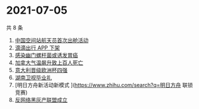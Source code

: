 # 2021-07-05

共 8 条

<!-- BEGIN -->
<!-- 最后更新时间 Mon Jul 05 2021 02:06:09 GMT+0800 (China Standard Time) -->

1. [中国空间站航天员首次出舱活动](https://www.zhihu.com/search?q=首次出舱)
2. [滴滴出行 APP 下架](https://www.zhihu.com/search?q=滴滴下架)
3. [感染幽门螺杆菌或诱发胃癌](https://www.zhihu.com/search?q=幽门螺杆菌)
4. [加拿大气温飙升致上百人死亡](https://www.zhihu.com/search?q=加拿大气温飙升)
5. [意大利晋级欧洲杯四强](https://www.zhihu.com/search?q=意大利队)
6. [湖南卫视毕业礼](https://www.zhihu.com/search?q=2021毕业礼)
7. [明日方舟新活动新模式 ](https://www.zhihu.com/search?q=明日方舟 联锁竞赛)
8. [反网络黑灰产联盟成立](https://www.zhihu.com/search?q=TapTap)

<!-- END -->
